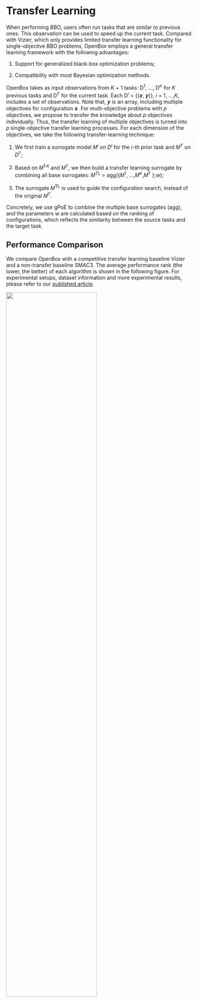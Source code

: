 # Transfer Learning

When performing BBO, users often run tasks that are similar to
previous ones. This observation can be used to speed up the current task.
Compared with Vizier, which only provides limited transfer learning
functionality for single-objective BBO problems, OpenBox employs
a general transfer learning framework with the following
advantages:

1) Support for generalized black-box optimization problems;

2) Compatibility with most Bayesian optimization methods.

OpenBox takes as input observations from 𝐾 + 1 tasks: D<sup>1</sup>, ...,
D<sup>𝐾</sup> for 𝐾 previous tasks and D<sup>𝑇</sup> for the current task. 
Each D<sup>𝑖</sup> = {(𝒙, 𝒚)},
𝑖 = 1, ...,𝐾, includes a set of observations. Note that,
𝒚 is an array, including multiple objectives for configuration 𝒙.
For multi-objective problems with 𝑝 objectives, we propose to
transfer the knowledge about 𝑝 objectives individually. Thus, the
transfer learning of multiple objectives is turned into 𝑝 single-objective
transfer learning processes. For each dimension of the
objectives, we take the following transfer-learning technique:

1) We first train a surrogate model 𝑀<sup>𝑖</sup> on 𝐷<sup>𝑖</sup> for the 𝑖-th prior task
and 𝑀<sup>𝑇</sup> on 𝐷<sup>𝑇</sup>; 

2) Based on 𝑀<sup>1:𝐾</sup> and 𝑀<sup>𝑇</sup>, we then build a transfer learning surrogate by combining all base surrogates:
𝑀<sup>TL</sup> = agg({𝑀<sup>1</sup>, ...,𝑀<sup>𝐾</sup>,𝑀<sup>𝑇</sup> };w);

3) The surrogate 𝑀<sup>TL</sup> is used to guide the configuration search,
instead of the original 𝑀<sup>𝑇</sup>. 

Concretely, we use gPoE to combine the multiple base surrogates (agg), 
and the parameters w are calculated based on the ranking of configurations, 
which reflects the similarity between the source tasks and the target task.


## Performance Comparison
We compare OpenBox with a competitive transfer learning baseline Vizier and a non-transfer baseline SMAC3. 
The average performance rank (the lower, the better) of each algorithm is shown in the following figure. 
For experimental setups, dataset information and more experimental results, please refer to our [published article]().


<img src="../../imgs/tl_lightgbm_75_rank_result.svg" width="70%" class="align-center">
